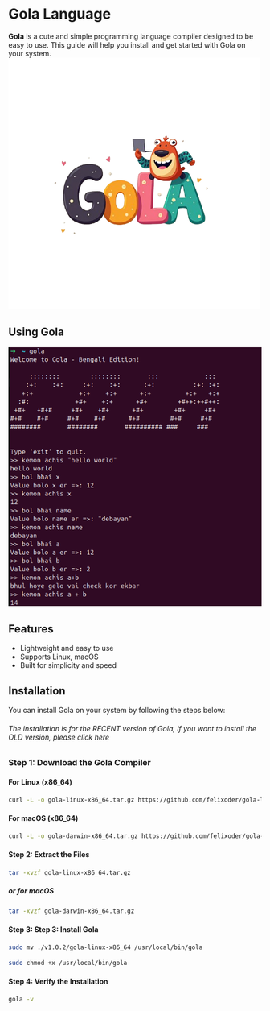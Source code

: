 # Gola Language

**Gola** is a cute and simple programming language compiler designed to be easy to use. This guide will help you install and get started with Gola on your system.
![Gola Language](https://github.com/felixoder/gola-language/blob/main/assets/gola.png)

## Using Gola
![Gola Language](https://github.com/felixoder/gola-language/blob/main/assets/demo.png)


## Features
- Lightweight and easy to use
- Supports Linux, macOS
- Built for simplicity and speed

## Installation

You can install Gola on your system by following the steps below:
###### The installation is for the RECENT version of Gola, if you want to install the OLD version, please click here

### Step 1: Download the Gola Compiler

#### For Linux (x86_64)
```bash
curl -L -o gola-linux-x86_64.tar.gz https://github.com/felixoder/gola-language/releases/download/v1.0.2/gola-linux-x86_64.tar.gz


```
#### For macOS (x86_64)

```bash
curl -L -o gola-darwin-x86_64.tar.gz https://github.com/felixoder/gola-language/releases/download/v1.0.2/gola-darwin-x86_64.tar.gz
```
#### Step 2: Extract the Files

```bash
tar -xvzf gola-linux-x86_64.tar.gz
```
##### or for macOS
```bash
tar -xvzf gola-darwin-x86_64.tar.gz
```

#### Step 3: Step 3: Install Gola

```bash
sudo mv ./v1.0.2/gola-linux-x86_64 /usr/local/bin/gola
```
```bash
sudo chmod +x /usr/local/bin/gola
```

#### Step 4: Verify the Installation

```bash
gola -v
```
